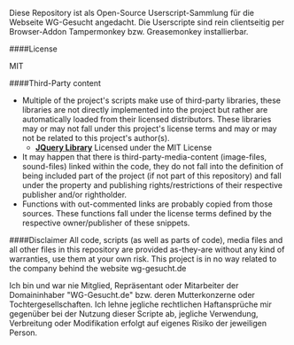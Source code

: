 Diese Repository ist als Open-Source Userscript-Sammlung für die Webseite WG-Gesucht angedacht. Die Userscripte sind rein clientseitig per Browser-Addon Tampermonkey bzw. Greasemonkey installierbar.

####License

MIT

####Third-Party content
* Multiple of the project's scripts make use of third-party libraries, these libraries are not directly implemented into the project but rather are automatically loaded from their licensed distributors. These libraries may or may not fall under this project's license terms and may or may not be related to this project's author(s).
  * [**JQuery Library**](https://jquery.org) Licensed under the MIT License
* It may happen that there is third-party-media-content (image-files, sound-files) linked within the code, they do not fall into the definition of being included part of the project (if not part of this repository) and fall under the property and publishing rights/restrictions of their respective publisher and/or rightholder.
* Functions with out-commented links are probably copied from those sources. These functions fall under the license terms defined by the respective owner/publisher of these snippets.

####Disclaimer
All code, scripts (as well as parts of code), media files and all other files in this repository are provided as-they-are without any kind of warranties, use them at your own risk. This project is in no way related to the company behind the website wg-gesucht.de

Ich bin und war nie Mitglied, Repräsentant oder Mitarbeiter der Domaininhaber "WG-Gesucht.de" bzw. deren Mutterkonzerne oder Tochtergesellschaften. Ich lehne jegliche rechtlichen Haftansprüche mir gegenüber bei der Nutzung dieser Scripte ab, jegliche Verwendung, Verbreitung oder Modifikation erfolgt auf eigenes Risiko der jeweiligen Person.
